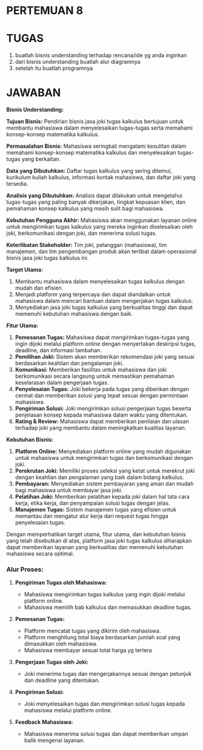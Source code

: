 # PERTEMUAN 8

# TUGAS


1. buatlah bisnis understanding terhadap rencana/ide yg anda inginkan
2. dari bisnis understanding buatlah alur diagramnya
3. setelah itu buatlah programnya

# JAWABAN

**Bisnis Understanding:**


**Tujuan Bisnis:** Pendirian bisnis jasa joki tugas kalkulus bertujuan untuk membantu mahasiswa dalam menyelesaikan tugas-tugas serta memahami konsep-konsep matematika kalkulus.

**Permasalahan Bisnis:** Mahasiswa seringkali mengalami kesulitan dalam memahami konsep-konsep matematika kalkulus dan menyelesaikan tugas-tugas yang berkaitan.

**Data yang Dibutuhkan:** Daftar tugas kalkulus yang sering ditemui, kurikulum kuliah kalkulus, informasi kontak mahasiswa, dan daftar joki yang tersedia.

**Analisis yang Dibutuhkan:** Analisis dapat dilakukan untuk mengetahui tugas-tugas yang paling banyak dikerjakan, tingkat kepuasan klien, dan pemahaman konsep kalkulus yang masih sulit bagi mahasiswa.

**Kebutuhan Pengguna Akhir:** Mahasiswa akan menggunakan layanan online untuk mengirimkan tugas kalkulus yang mereka inginkan diselesaikan oleh joki, berkomunikasi dengan joki, dan menerima solusi tugas.

**Keterlibatan Stakeholder:** Tim joki, pelanggan (mahasiswa), tim manajemen, dan tim pengembangan produk akan terlibat dalam operasional bisnis jasa joki tugas kalkulus ini.

**Target Utama:**
1. Membantu mahasiswa dalam menyelesaikan tugas kalkulus dengan mudah dan efisien.
2. Menjadi platform yang terpercaya dan dapat diandalkan untuk mahasiswa dalam mencari bantuan dalam mengerjakan tugas kalkulus.
3. Menyediakan jasa joki tugas kalkulus yang berkualitas tinggi dan dapat memenuhi kebutuhan mahasiswa dengan baik.

**Fitur Utama:**
1. **Pemesanan Tugas:** Mahasiswa dapat mengirimkan tugas-tugas yang ingin dijoki melalui platform online dengan menyertakan deskripsi tugas, deadline, dan informasi tambahan.
2. **Pemilihan Joki:** Sistem akan memberikan rekomendasi joki yang sesuai berdasarkan keahlian dan pengalaman joki.
3. **Komunikasi:** Memberikan fasilitas untuk mahasiswa dan joki berkomunikasi secara langsung untuk memastikan pemahaman keselarasan dalam pengerjaan tugas.
4. **Penyelesaian Tugas:** Joki bekerja pada tugas yang diberikan dengan cermat dan memberikan solusi yang tepat sesuai dengan permintaan mahasiswa.
5. **Pengiriman Solusi:** Joki mengirimkan solusi pengerjaan tugas beserta penjelasan konsep kepada mahasiswa dalam waktu yang ditentukan.
6. **Rating & Review:** Mahasiswa dapat memberikan penilaian dan ulasan terhadap joki yang membantu dalam meningkatkan kualitas layanan.

**Kebutuhan Bisnis:**
1. **Platform Online:** Menyediakan platform online yang mudah digunakan untuk mahasiswa untuk mengirimkan tugas dan berkomunikasi dengan joki.
2. **Perekrutan Joki:** Memiliki proses seleksi yang ketat untuk merekrut joki dengan keahlian dan pengalaman yang baik dalam bidang kalkulus.
3. **Pembayaran:** Menyediakan sistem pembayaran yang aman dan mudah bagi mahasiswa untuk membayar jasa joki.
4. **Pelatihan Joki:** Memberikan pelatihan kepada joki dalam hal tata cara kerja, etika kerja, dan penyampaian solusi tugas dengan jelas.
5. **Manajemen Tugas:** Sistem manajemen tugas yang efisien untuk memantau dan mengatur alur kerja dari request tugas hingga penyelesaian tugas.

Dengan memperhatikan target utama, fitur utama, dan kebutuhan bisnis yang telah disebutkan di atas, platform jasa joki tugas kalkulus diharapkan dapat memberikan layanan yang berkualitas dan memenuhi kebutuhan mahasiswa secara optimal.


### Alur Proses:

1. **Pengiriman Tugas oleh Mahasiswa:**
   - Mahasiswa mengirimkan tugas kalkulus yang ingin dijoki melalui platform online.
   - Mahasiswa memilih bab kalkulus dan memasukkan deadline tugas.

2. **Pemesanan Tugas:**
   - Platform mencatat tugas yang dikirim oleh mahasiswa.
   - Platform menghitung total biaya berdasarkan jumlah soal yang dimasukkan oleh mahasiswa.
   - Mahasiswa membayar sesuai total harga yg tertera 

3. **Pengerjaan Tugas oleh Joki:**
   - Joki menerima tugas dan mengerjakannya sesuai dengan petunjuk dan deadline yang ditentukan.

4. **Pengiriman Solusi:**
   - Joki menyelesaikan tugas dan mengirimkan solusi tugas kepada mahasiswa melalui platform online.

5. **Feedback Mahasiswa:**
   - Mahasiswa menerima solusi tugas dan dapat memberikan umpan balik mengenai layanan.
   


